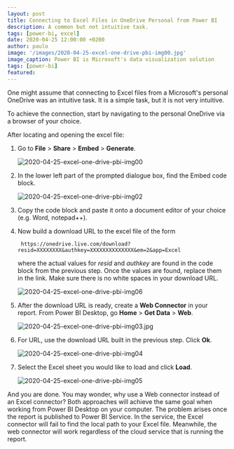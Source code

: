 ```yaml
---
layout: post
title: Connecting to Excel Files in OneDrive Personal from Power BI
description: A common but not intuitive task.
tags: [power-bi, excel]
date: 2020-04-25 12:00:00 +0200
author: paulo
image: '/images/2020-04-25-excel-one-drive-pbi-img00.jpg'
image_caption: Power BI is Microsoft's data visualization solution
tags: [power-bi]
featured: 
---
```


One might assume that connecting to Excel files from a Microsoft's personal OneDrive was an intuitive task. It is a simple task, but it is not very intuitive. 

To achieve the connection, start by navigating to the personal OneDrive via a browser of your choice.  
 
After locating and opening the excel file: 


1. Go to **File** > **Share** > **Embed** > **Generate**. 

	![2020-04-25-excel-one-drive-pbi-img00](/images/2020-04-25-excel-one-drive-pbi-img01.jpg)

2. In the lower left part of the prompted dialogue box, find the Embed code block.

	![2020-04-25-excel-one-drive-pbi-img02](/images/2020-04-25-excel-one-drive-pbi-img02.jpg)

3. Copy the code block and paste it onto a document editor of your choice (e.g. Word, notepad++). 

4. Now build a download URL to the excel file of the form 

		https://onedrive.live.com/download?resid=XXXXXXXX&authkey=XXXXXXXXXXXXXX&em=2&app=Excel

	where the actual values for *resid* and *authkey* are found in the code block from the previous step. Once the values are found, replace them in the link. Make sure there is no white spaces in your download URL. 

	![2020-04-25-excel-one-drive-pbi-img06](/images/2020-04-25-excel-one-drive-pbi-img06.jpg)
 
5. After the download URL is ready, create a **Web Connector** in your report. From Power BI Desktop, go **Home** > **Get Data** > **Web**. 

	![2020-04-25-excel-one-drive-pbi-img03.jpg](/images/2020-04-25-excel-one-drive-pbi-img03.jpg)

6. For URL, use the download URL built in the previous step. Click **Ok**. 
 
	![2020-04-25-excel-one-drive-pbi-img04](/images/e2020-04-25-excel-one-drive-pbi-img04.jpg)

7. Select the Excel sheet you would like to load and click **Load**. 

	![2020-04-25-excel-one-drive-pbi-img05](/images/2020-04-25-excel-one-drive-pbi-img05.jpg)

And you are done. You may wonder, why use a Web connector instead of an Excel connector? Both approaches will achieve the same goal when working from Power BI Desktop on your computer. The problem arises once the report is published to Power BI Service. In the service, the Excel connector will fail to find the local path to your Excel file. Meanwhile, the web connector will work regardless of the cloud service that is running the report. 